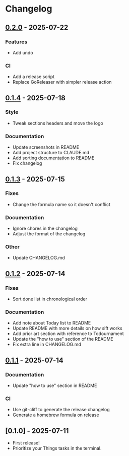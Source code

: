 # Changelog

## [0.2.0] - 2025-07-22

### Features
- Add undo

### CI
- Add a release script
- Replace GoReleaser with simpler release action

## [0.1.4] - 2025-07-18

### Style
- Tweak sections headers and move the logo

### Documentation
- Update screenshots in README
- Add project structure to CLAUDE.md
- Add sorting documentation to README
- Fix changelog

## [0.1.3] - 2025-07-15

### Fixes
- Change the formula name so it doesn't conflict

### Documentation
- Ignore chores in the changelog
- Adjust the format of the changelog

### Other
- Update CHANGELOG.md

## [0.1.2] - 2025-07-14

### Fixes
- Sort done list in chronological order

### Documentation
- Add note about Today list to README
- Update README with more details on how sift works
- Add prior art section with reference to Todournament
- Update the "how to use" section of the README
- Fix extra line in CHANGELOG.md

## [0.1.1] - 2025-07-14

### Documentation
- Update "how to use" section in README

### CI
- Use git-cliff to generate the release changelog
- Generate a homebrew formula on release

## [0.1.0] - 2025-07-11

- First release!
- Prioritize your Things tasks in the terminal.

[0.2.0]: https://github.com/mybuddymichael/sift/compare/v0.1.4..v0.2.0
[0.1.4]: https://github.com/mybuddymichael/sift/compare/v0.1.3..v0.1.4
[0.1.3]: https://github.com/mybuddymichael/sift/compare/v0.1.2..v0.1.3
[0.1.2]: https://github.com/mybuddymichael/sift/compare/v0.1.1..v0.1.2
[0.1.1]: https://github.com/mybuddymichael/sift/compare/v0.1.0..v0.1.1

<!-- generated by git-cliff -->
